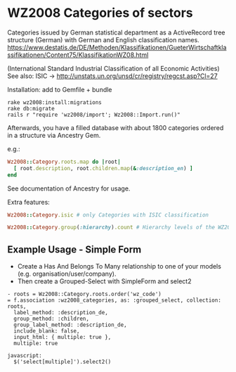 # WZ2008 Categories of sectors

Categories issued by German statistical department as a ActiveRecord tree structure (German) with German and English classification names.
https://www.destatis.de/DE/Methoden/Klassifikationen/GueterWirtschaftklassifikationen/Content75/KlassifikationWZ08.html

(International Standard Industrial Classification of all Economic Activities)
See also: ISIC -> http://unstats.un.org/unsd/cr/registry/regcst.asp?Cl=27

Installation: add to Gemfile + bundle

```
rake wz2008:install:migrations
rake db:migrate
rails r "require 'wz2008/import'; Wz2008::Import.run()"
```

Afterwards, you have a filled database with about 1800 categories ordered in a structure via Ancestry Gem.


e.g.:

```ruby
Wz2008::Category.roots.map do |root|
  [ root.description, root.children.map(&:description_en) ]
end
```

See documentation of Ancestry for usage.


Extra features:

```ruby
Wz2008::Category.isic # only Categories with ISIC classification

Wz2008::Category.group(:hierarchy).count # Hierarchy levels of the WZ2008
```

## Example Usage - Simple Form

* Create a Has And Belongs To Many relationship to one of your models (e.g. organisation/user/company).
* Then create a Grouped-Select with SimpleForm and select2

```slim
- roots = Wz2008::Category.roots.order('wz_code')
= f.association :wz2008_categories, as: :grouped_select, collection: roots,
  label_method: :description_de,
  group_method: :children,
  group_label_method: :description_de,
  include_blank: false,
  input_html: { multiple: true },
  multiple: true

javascript:
  $('select[multiple]').select2()
```
